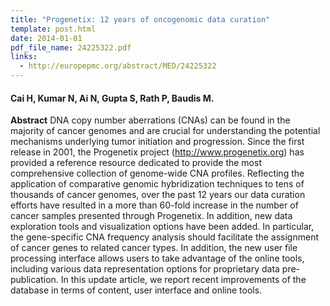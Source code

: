 ```yaml
---
title: "Progenetix: 12 years of oncogenomic data curation"
template: post.html 
date: 2014-01-01
pdf_file_name: 24225322.pdf
links:
  - http://europepmc.org/abstract/MED/24225322
---
```


#### Cai H, Kumar N, Ai N, Gupta S, Rath P, Baudis M.

**Abstract** DNA copy number aberrations (CNAs) can be found in the majority of cancer genomes and are crucial for understanding the potential mechanisms underlying tumor initiation and progression. Since the first release in 2001, the Progenetix project (http://www.progenetix.org) has provided a reference resource dedicated to provide the most comprehensive collection of genome-wide CNA profiles. Reflecting the application of comparative genomic hybridization techniques to tens of thousands of cancer genomes, over the past 12 years our data curation efforts have resulted in a more than 60-fold increase in the number of cancer samples presented through Progenetix.<!--more--> In addition, new data exploration tools and visualization options have been added. In particular, the gene-specific CNA frequency analysis should facilitate the assignment of cancer genes to related cancer types. In addition, the new user file processing interface allows users to take advantage of the online tools, including various data representation options for proprietary data pre-publication. In this update article, we report recent improvements of the database in terms of content, user interface and online tools.

